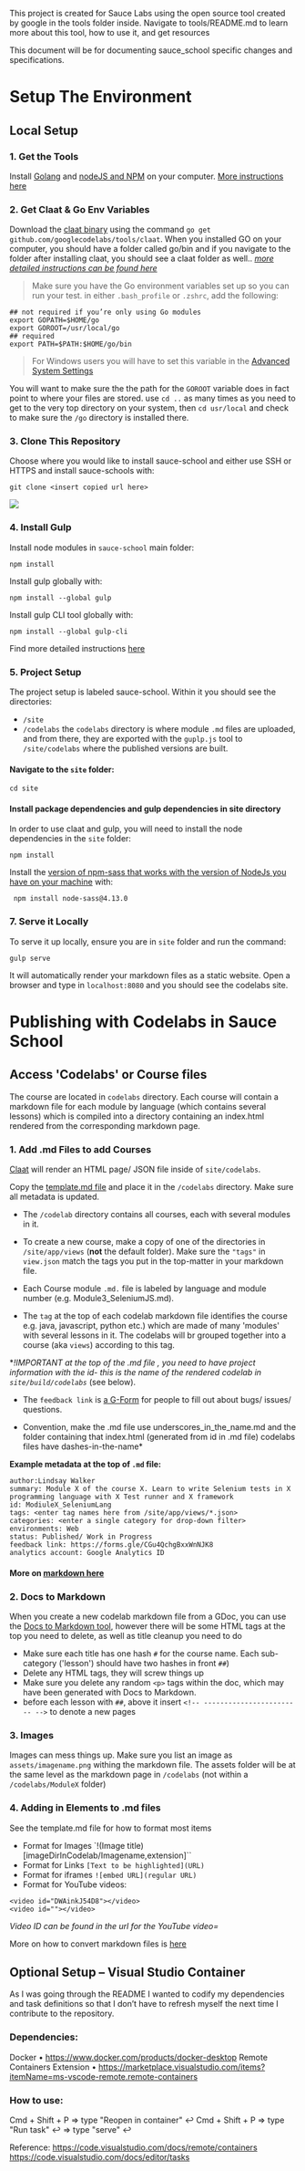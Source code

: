 This project is created for Sauce Labs using the open source tool created by google in the tools folder inside.
Navigate to tools/README.md to learn more about this tool, how to use it, and get resources

This document will be for documenting sauce_school specific changes and specifications.
<!-- -->
# Setup The Environment

## Local Setup
### 1. Get the Tools
 Install [Golang](https://golang.org/dl/) and [nodeJS and NPM](https://nodejs.org/en/download/) on your computer. [More instructions here](https://medium.com/@zarinlo/publish-technical-tutorials-in-google-codelab-format-b07ef76972cd)

### 2. Get Claat & Go Env Variables
Download the [claat binary](https://github.com/googlecodelabs/tools/tree/master/claat#install) using the command `go get github.com/googlecodelabs/tools/claat`. When you installed GO on your computer, you should have a folder called go/bin and if you navigate to the folder after installing claat, you should see a claat folder as well..
 [_more detailed instructions can be found here_](https://medium.com/@zarinlo/publish-technical-tutorials-in-google-codelab-format-b07ef76972cd)

 > Make sure you have the Go environment variables set up so you can run your test. in either `.bash_profile` or `.zshrc`, add the following:

```
## not required if you’re only using Go modules
export GOPATH=$HOME/go
export GOROOT=/usr/local/go
## required
export PATH=$PATH:$HOME/go/bin
```

> For Windows users you will have to set this variable in the [Advanced System Settings](https://docs.oracle.com/en/database/oracle/r-enterprise/1.5.1/oread/creating-and-modifying-environment-variables-on-windows.html#GUID-DD6F9982-60D5-48F6-8270-A27EC53807D0)

You will want to make sure the the path for the `GOROOT` variable does in fact point to where your files are stored. use `cd ..` as many times as you need to get to the very top directory on your system, then `cd usr/local` and check to make sure the `/go` directory is installed there.

### 3. Clone This Repository
Choose where you would like to install sauce-school and either use SSH or HTTPS and install sauce-schools with:

```
git clone <insert copied url here>
```
<img src="assets/Readme_Git_Clone.png">


### 4. Install Gulp
Install node modules in `sauce-school` main folder:
```
npm install
```

Install gulp globally with:
```
npm install --global gulp
```

Install gulp CLI tool globally with:
```
npm install --global gulp-cli
```

Find more detailed instructions [here](https://github.com/gulpjs/gulp/blob/master/docs/getting-started/1-quick-start.md#install-the-gulp-command-line-utility)


### 5. Project Setup
 The project setup is labeled sauce-school. Within it you should see the directories:
 * `/site`
 * `/codelabs`
 the `codelabs` directory is where module `.md` files are uploaded, and from there, they are exported with the `guplp.js` tool to `/site/codelabs` where the published versions are built.

#### Navigate to the `site` folder:

```
cd site
```


#### Install package dependencies and gulp dependencies in site directory
In order to use claat and gulp, you will need to install the node dependencies in the `site` folder:

```
npm install
```

Install the [version of npm-sass that works with the version of NodeJs you have on your machine](https://www.npmjs.com/package/node-sass) with:

```
 npm install node-sass@4.13.0
```

### 7. Serve it Locally
 To serve it up locally, ensure you are in `site` folder and run the command:

```
gulp serve
```
It will automatically render your markdown files as a static website. Open a browser and type in `localhost:8080` and you should see the codelabs site.

# Publishing with Codelabs in Sauce School

## Access 'Codelabs' or Course files
The course are located in `codelabs` directory. Each course will contain a markdown file for each module by language (which contains several lessons) which is compiled into a directory containing an index.html rendered from the corresponding markdown page.


### 1. Add .md Files to add Courses

[Claat](https://github.com/googlecodelabs/tools) will render an HTML page/ JSON file inside of `site/codelabs`.

Copy the [template.md file](https://github.com/saucelabs/sauce-school/blob/master/template.md) and place it in the `/codelabs` directory. Make sure all metadata is updated.

*   The `/codelab` directory contains all courses, each with several modules in it.

* To create a new course, make a copy of one of the directories in `/site/app/views` (**not** the default folder). Make sure the `"tags"` in `view.json` match the tags you put in the top-matter in your markdown file.

* Each Course module `.md.` file is labeled by language and module number (e.g. Module3_SeleniumJS.md).
* The `tag` at the top of each codelab markdown file identifies the course e.g. java, javascript, python etc.) which are made of many 'modules' with several lessons in it. The codelabs will br grouped together into a course (aka `views`) according to this tag.

**!IMPORTANT at the top of the .md file , you need to have project information with the id- this is the name of the rendered codelab in `site/build/codelabs`* (see below).

* The `feedback link` is [a G-Form](https://docs.google.com/forms/d/1QKpJDvv64-YXrCPr_unHL-fBAezRnGzqjruLMKC4ssQ/edit?usp=sharing) for people to fill out about bugs/ issues/ questions.

 * Convention, make the .md file use underscores_in_the_name.md and the folder containing that index.html (generated from id in .md file) codelabs files have dashes-in-the-name*

 **Example metadata at the top of `.md` file:**

```
author:Lindsay Walker
summary: Module X of the course X. Learn to write Selenium tests in X programming language with X Test runner and X framework
id: ModiuleX_SeleniumLang
tags: <enter tag names here from /site/app/views/*.json>  
categories: <enter a single category for drop-down filter>
environments: Web
status: Published/ Work in Progress
feedback link: https://forms.gle/CGu4QchgBxxWnNJK8
analytics account: Google Analytics ID

```
#### More on [markdown here](https://docs.google.com/document/d/1C7CunszYBCTAgzwYbDdtHS7yjwLEYQJuvKVC2ff4MZY/edit?usp=sharing)



### 2. Docs to Markdown
When you create a new codelab markdown file from a GDoc, you can use the [Docs to Markdown tool](https://gsuite.google.com/marketplace/app/docs_to_markdown/700168918607), however there will be some HTML tags at the top you need to delete, as well as title cleanup you need to do
 - Make sure each title has one hash `#` for the course name. Each sub-category ('lesson') should have two hashes in front `##`)
 - Delete any HTML tags, they will screw things up
 - Make sure you delete any random `<p>` tags within the doc, which may have been generated with Docs to Markdown.
 - before each lesson with `##`, above it insert `<!-- ------------------------ -->` to denote a new pages


###  3. Images
Images can mess things up. Make sure you list an image as `assets/imagename.png` withing the markdown file. The assets folder will be at the same level as the markdown page in `/codelabs` (not within a `/codelabs/ModuleX` folder)

### 4. Adding in Elements to .md files
See the template.md file for how to format most items

 * Format for Images `!(Image title)[imageDirInCodelab/Imagename,extension]``
* Format for Links `[Text to be highlighted](URL)`
* Format for iframes `![embed URL](regular URL)`
* Format for YouTube videos:

```
<video id="DWAinkJ54D8"></video>
<video id=""></video>
```
_Video ID can be found in the url for the YouTube video=_

More on how to convert markdown files is [here](https://docs.google.com/document/d/1C7CunszYBCTAgzwYbDdtHS7yjwLEYQJuvKVC2ff4MZY/edit?usp=sharing)

## Optional Setup  – Visual Studio Container
As I was going through the README I wanted to codify my dependencies and task definitions so that I don’t have to refresh myself the next time I contribute to the repository.

### Dependencies:
Docker • https://www.docker.com/products/docker-desktop
Remote Containers Extension • https://marketplace.visualstudio.com/items?itemName=ms-vscode-remote.remote-containers

### How to use:
Cmd + Shift + P => type "Reopen in container" ↩
Cmd + Shift + P => type "Run task" ↩ => type "serve" ↩

Reference:
https://code.visualstudio.com/docs/remote/containers
https://code.visualstudio.com/docs/editor/tasks
